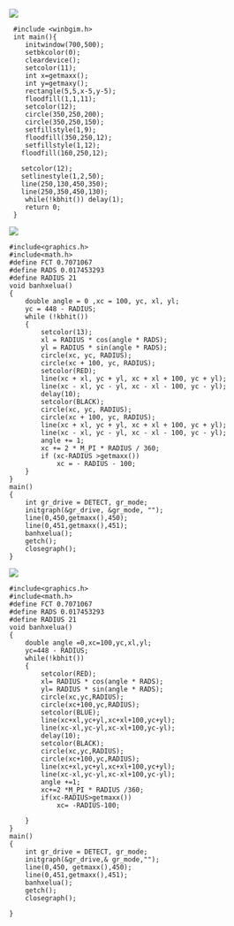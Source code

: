 ![](https://i0.wp.com/s1.uphinh.org/2021/10/06/imagef923d61af5bc03fe.png)

     #include <winbgim.h>
     int main(){
     	initwindow(700,500);
     	setbkcolor(0);
        cleardevice();
        setcolor(11);
        int x=getmaxx();
        int y=getmaxy();
        rectangle(5,5,x-5,y-5);
        floodfill(1,1,11);
        setcolor(12);
        circle(350,250,200);
        circle(350,250,150);
        setfillstyle(1,9);
        floodfill(350,250,12);
        setfillstyle(1,12);
       floodfill(160,250,12);
       
       setcolor(12);
       setlinestyle(1,2,50);
       line(250,130,450,350);
       line(250,350,450,130);
    	while(!kbhit()) delay(1);
    	return 0;	
     }

![](https://i0.wp.com/s1.uphinh.org/2021/10/06/image719618c016ea84fe.png)

    #include<graphics.h>
    #include<math.h>
    #define FCT 0.7071067
    #define RADS 0.017453293
    #define RADIUS 21
    void banhxelua()
    {
    	double angle = 0 ,xc = 100, yc, xl, yl;
    	yc = 448 - RADIUS;
    	while (!kbhit())
    	{
    		setcolor(13);
    		xl = RADIUS * cos(angle * RADS);
    		yl = RADIUS * sin(angle * RADS);
    		circle(xc, yc, RADIUS);
    		circle(xc + 100, yc, RADIUS);
    		setcolor(RED);
    		line(xc + xl, yc + yl, xc + xl + 100, yc + yl);
    		line(xc - xl, yc - yl, xc - xl - 100, yc - yl);
    		delay(10);
    		setcolor(BLACK);
    		circle(xc, yc, RADIUS);
    		circle(xc + 100, yc, RADIUS);
    		line(xc + xl, yc + yl, xc + xl + 100, yc + yl);
    		line(xc - xl, yc - yl, xc - xl - 100, yc - yl);
    		angle += 1;
    		xc += 2 * M_PI * RADIUS / 360;
    		if (xc-RADIUS >getmaxx())
    			xc = - RADIUS - 100;
    	}
    }
    main()
    {
    	int gr_drive = DETECT, gr_mode;
    	initgraph(&gr_drive, &gr_mode, "");
    	line(0,450,getmaxx(),450);
    	line(0,451,getmaxx(),451);
    	banhxelua();
    	getch();
    	closegraph();
    }

![](https://i0.wp.com/s1.uphinh.org/2021/10/06/image9ef0f6ff859c0fb6.png)

    #include<graphics.h>
    #include<math.h>
    #define FCT 0.7071067
    #define RADS 0.017453293
    #define RADIUS 21
    void banhxelua()
    {
    	double angle =0,xc=100,yc,xl,yl;
    	yc=448 - RADIUS;
    	while(!kbhit())
    	{
    		setcolor(RED);
    		xl= RADIUS * cos(angle * RADS);
    		yl= RADIUS * sin(angle * RADS);
    		circle(xc,yc,RADIUS);
    		circle(xc+100,yc,RADIUS);
    		setcolor(BLUE);
    		line(xc+xl,yc+yl,xc+xl+100,yc+yl);
    		line(xc-xl,yc-yl,xc-xl+100,yc-yl);
    		delay(10);
    		setcolor(BLACK);
    		circle(xc,yc,RADIUS);
    		circle(xc+100,yc,RADIUS);
    		line(xc+xl,yc+yl,xc+xl+100,yc+yl);
    		line(xc-xl,yc-yl,xc-xl+100,yc-yl);
    		angle +=1;
    		xc+=2 *M_PI * RADIUS /360;
    		if(xc-RADIUS>getmaxx())
    			xc= -RADIUS-100;
    		
    	}
    }
    main()
    {
    	int gr_drive = DETECT, gr_mode;
    	initgraph(&gr_drive,& gr_mode,"");
    	line(0,450, getmaxx(),450);
    	line(0,451,getmaxx(),451);
    	banhxelua();
    	getch();
    	closegraph();
    	
    }
    
